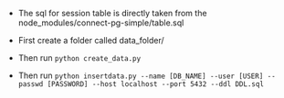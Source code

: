 - The sql for session table is directly taken from the node_modules/connect-pg-simple/table.sql

- First create a folder called data_folder/

- Then run `python create_data.py`

- Then run `python insertdata.py --name [DB_NAME] --user [USER] --passwd [PASSWORD] --host localhost --port 5432 --ddl DDL.sql`
